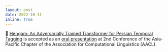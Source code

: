 ```yaml
---
layout: post
date: 2022-10-11
inline: true
---
```


📌 [Hengam: An Adversarially Trained Transformer for Persian Temporal Tagging](https://aclanthology.org/2022.aacl-main.74/) is accepted as an [oral presentation](https://www.youtube.com/watch?v=AaGBK1YRPZ4) at 2nd Conference of the Asia-Pacific Chapter of the Association for Computational Linguistics (AACL).
